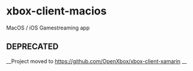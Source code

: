 # xbox-client-macios
MacOS / iOS Gamestreaming app

## DEPRECATED
__Project moved to https://github.com/OpenXbox/xbox-client-xamarin __
